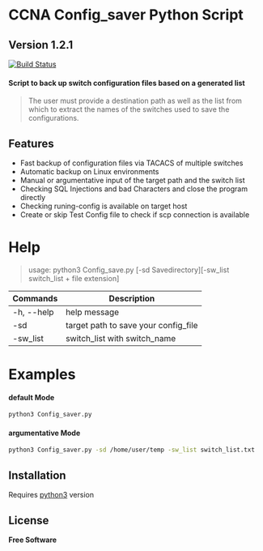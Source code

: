# CCNA Config_saver Python Script

## Version 1.2.1

[![Build Status](https://travis-ci.org/joemccann/dillinger.svg?branch=master)](https://github.com/Inexus2311)

#### Script to back up switch configuration files based on a generated list

> The user must provide a destination path as well as the list from which to extract the names of the switches used to save the configurations.

## Features

- Fast backup of configuration files via TACACS of multiple switches
- Automatic backup on Linux environments
- Manual or argumentative input of the target path and the switch list
- Checking SQL Injections and bad Characters and close the program directly
- Checking runing-config is available on target host
- Create or skip Test Config file to check if scp connection is available
# Help

> usage: python3 Config_save.py [-sd Savedirectory][-sw_list switch_list + file extension]

| Commands   | Description                          |
| ---------- | ------------------------------------ |
| -h, --help | help message                         |
| -sd        | target path to save your config_file |
| -sw_list   | switch_list with switch_name         |

# Examples

#### default Mode

```sh
python3 Config_saver.py
```

#### argumentative Mode

```sh
python3 Config_saver.py -sd /home/user/temp -sw_list switch_list.txt
```

## Installation

Requires [python3](https://www.python.org/downloads/) version

## License

**Free Software**
